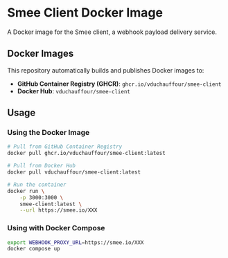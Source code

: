 # Smee Client Docker Image

A Docker image for the Smee client, a webhook payload delivery service.

## Docker Images

This repository automatically builds and publishes Docker images to:

- **GitHub Container Registry (GHCR)**: `ghcr.io/vduchauffour/smee-client`
- **Docker Hub**: `vduchauffour/smee-client`

## Usage

### Using the Docker Image

```bash
# Pull from GitHub Container Registry
docker pull ghcr.io/vduchauffour/smee-client:latest

# Pull from Docker Hub
docker pull vduchauffour/smee-client:latest

# Run the container
docker run \
    -p 3000:3000 \
    smee-client:latest \
    --url https://smee.io/XXX
```

### Using with Docker Compose

```bash
export WEBHOOK_PROXY_URL=https://smee.io/XXX
docker compose up
```
